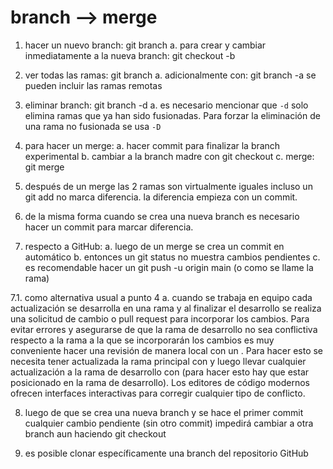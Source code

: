 # branch --> merge

1. hacer un nuevo branch: git branch <nombre-branch>
    a. para crear y cambiar inmediatamente a la nueva branch: git checkout -b <nombre-branch>

2. ver todas las ramas: git branch
    a. adicionalmente con: git branch -a se pueden incluir las ramas remotas

3. eliminar branch: git branch -d <nombre-branch>
    a. es necesario mencionar que `-d` solo elimina ramas que ya han sido fusionadas. Para forzar la eliminación de una rama no fusionada se usa `-D`

4. para hacer un merge:
	a. hacer commit para finalizar la branch experimental
	b. cambiar a la branch  madre con git checkout <branch-madre>
	c. merge: git merge <nombre-branch-experimental>

<!-- Mejora: Explicar que pueden surgir conflictos durante el merge y cómo resolverlos básicamente -->


5. después de un merge las 2 ramas son virtualmente iguales
incluso un git add no marca diferencia. la diferencia empieza con
un commit.

<!-- Corrección: Se corrigió "marge" por "merge". Mejora: Aclarar que después del merge, ambas ramas contienen los mismos commits, pero siguen siendo ramas independientes que pueden divergir con nuevos commits -->

6. de la misma forma cuando se crea una nueva branch es necesario
hacer un commit para marcar diferencia.

<!-- Mejora: Explicar que una nueva rama hereda todos los commits de la rama de origen, y solo diverge cuando se hacen nuevos commits en ella -->

7. respecto a GitHub:
	a. luego de un merge se crea un commit en automático
	b. entonces un git status no muestra cambios pendientes
	c. es recomendable hacer un git push -u origin main (o como
	se llame la rama)

<!-- Mejora: Aclarar que el commit automático ocurre cuando se hace el merge a través de la interfaz de GitHub (pull request). Añadir espacio después de "main" para mejor legibilidad -->

7.1. como alternativa usual a punto 4
    a. cuando se trabaja en equipo cada actualización se desarrolla en una rama y al finalizar el desarrollo se realiza una solicitud de cambio o pull request para incorporar los cambios. Para evitar errores y asegurarse de que la rama de desarrollo no sea conflictiva respecto a la rama a la que se incorporarán los cambios es muy conveniente hacer una revisión de manera local con un <merge>. Para hacer esto se necesita tener actualizada la rama principal con <git pull origin main> y luego llevar cualquier actualización a la rama de desarrollo con <git merge main> (para hacer esto hay que estar posicionado en la rama de desarrollo). Los editores de código modernos ofrecen interfaces interactivas para corregir cualquier tipo de conflicto.

<!-- Corrección: Se corrigió "incorporaran" por "incorporarán", "revision" por "revisión", "posesionado" por "posicionado" y se mejoró la puntuación. Mejora: Considerar dividir este párrafo largo en puntos más concisos para facilitar la lectura -->

8. luego de que se crea una nueva branch y se hace el primer commit
cualquier cambio pendiente (sin otro commit) impedirá cambiar a otra
branch aun haciendo git checkout

<!-- Mejora: Mencionar que se puede usar git stash para guardar temporalmente los cambios pendientes y poder cambiar de rama. También aclarar que git checkout --force permitiría cambiar descartando los cambios -->

9. es posible clonar específicamente una branch del repositorio GitHub

<!-- Mejora: Añadir el comando específico: git clone -b <nombre-rama> <url-repositorio> -->

<!-- Sugerencia general: Considerar añadir una sección sobre resolución de conflictos durante el merge y otra sobre buenas prácticas al trabajar con ramas en equipos -->